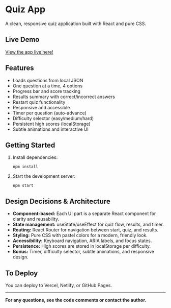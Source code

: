 # Quiz App

A clean, responsive quiz application built with React and pure CSS.

## Live Demo

[View the app live here!](https://quizapp-plum-mu.vercel.app)

## Features

- Loads questions from local JSON
- One question at a time, 4 options
- Progress bar and score tracking
- Results summary with correct/incorrect answers
- Restart quiz functionality
- Responsive and accessible
- Timer per question (auto-advance)
- Difficulty selector (easy/medium/hard)
- Persistent high scores (localStorage)
- Subtle animations and interactive UI

## Getting Started

1. Install dependencies:
   ```
   npm install
   ```
2. Start the development server:
   ```
   npm start
   ```

## Design Decisions & Architecture

- **Component-based:** Each UI part is a separate React component for clarity and reusability.
- **State management:** useState/useEffect for quiz flow, results, and timer.
- **Routing:** React Router for navigation between start, quiz, and results.
- **Styling:** Pure CSS with pastel colors for a modern, friendly look.
- **Accessibility:** Keyboard navigation, ARIA labels, and focus states.
- **Persistence:** High scores are stored in localStorage per difficulty.
- **Bonus:** Timer, difficulty selector, subtle animations, and responsive design.

## To Deploy

You can deploy to Vercel, Netlify, or GitHub Pages.

---

**For any questions, see the code comments or contact the author.**
